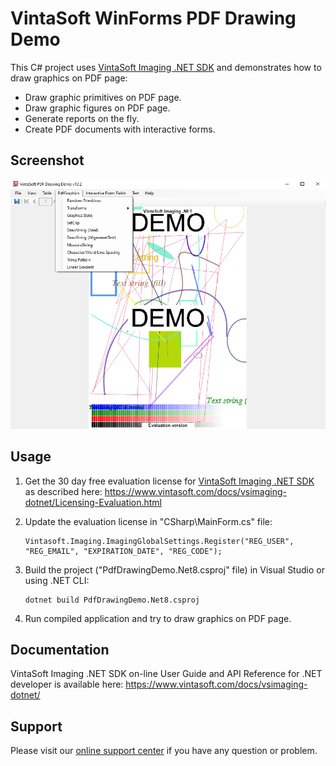 # VintaSoft WinForms PDF Drawing Demo

This C# project uses <a href="https://www.vintasoft.com/vsimaging-dotnet-index.html">VintaSoft Imaging .NET SDK</a> and demonstrates how to draw graphics on PDF page:
* Draw graphic primitives on PDF page.
* Draw graphic figures on PDF page.
* Generate reports on the fly.
* Create PDF documents with interactive forms.


## Screenshot
<img src="vintasoft-pdf-drawing-demo.png" title="VintaSoft PDF Drawing Demo">


## Usage
1. Get the 30 day free evaluation license for <a href="https://www.vintasoft.com/vsimaging-dotnet-index.html" target="_blank">VintaSoft Imaging .NET SDK</a> as described here: <a href="https://www.vintasoft.com/docs/vsimaging-dotnet/Licensing-Evaluation.html" target="_blank">https://www.vintasoft.com/docs/vsimaging-dotnet/Licensing-Evaluation.html</a>

2. Update the evaluation license in "CSharp\MainForm.cs" file:
   ```
   Vintasoft.Imaging.ImagingGlobalSettings.Register("REG_USER", "REG_EMAIL", "EXPIRATION_DATE", "REG_CODE");
   ```

3. Build the project ("PdfDrawingDemo.Net8.csproj" file) in Visual Studio or using .NET CLI:
   ```
   dotnet build PdfDrawingDemo.Net8.csproj
   ```

4. Run compiled application and try to draw graphics on PDF page.


## Documentation
VintaSoft Imaging .NET SDK on-line User Guide and API Reference for .NET developer is available here: https://www.vintasoft.com/docs/vsimaging-dotnet/


## Support
Please visit our <a href="https://myaccount.vintasoft.com/">online support center</a> if you have any question or problem.
